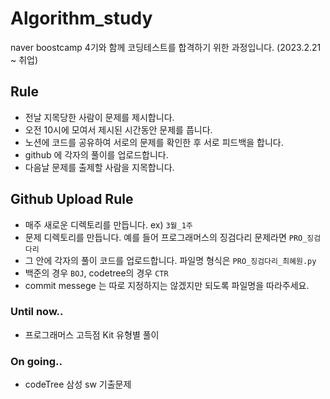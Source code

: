 # Algorithm_study
naver boostcamp 4기와 함께 코딩테스트를 합격하기 위한 과정입니다. (2023.2.21 ~ 취업)

## Rule
- 전날 지목당한 사람이 문제를 제시합니다.
- 오전 10시에 모여서 제시된 시간동안 문제를 풉니다.
- 노션에 코드를 공유하여 서로의 문제를 확인한 후 서로 피드백을 합니다.
- github 에 각자의 풀이를 업로드합니다.
- 다음날 문제를 출제할 사람을 지목합니다.

## Github Upload Rule
- 매주 새로운 디렉토리를 만듭니다. ex) `3월_1주`
- 문제 디렉토리를 만듭니다. 예를 들어 프로그래머스의 징검다리 문제라면 `PRO_징검다리`
- 그 안에 각자의 풀이 코드를 업로드합니다. 파일명 형식은 `PRO_징검다리_최혜원.py`
- 백준의 경우 `BOJ`, codetree의 경우 `CTR`
- commit messege 는 따로 지정하지는 않겠지만 되도록 파일명을 따라주세요.

### Until now..
- 프로그래머스 고득점 Kit 유형별 풀이

### On going..
- codeTree 삼성 sw 기출문제
